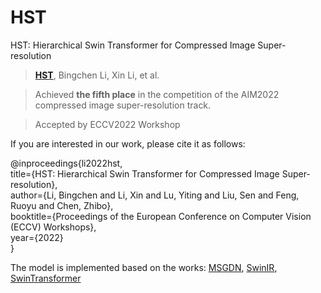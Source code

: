 # HST
HST: Hierarchical Swin Transformer for Compressed Image Super-resolution
> [**HST**](https://arxiv.org/abs/2208.09885), Bingchen Li, Xin Li, et al.    

> Achieved **the fifth place** in the competition of the AIM2022 compressed image super-resolution track.

> Accepted by ECCV2022 Workshop 



If you are interested in our work, please cite it as follows:

@inproceedings{li2022hst, <br>
title={HST: Hierarchical Swin Transformer for Compressed Image Super-resolution}, <br>
   author={Li, Bingchen and Li, Xin and Lu, Yiting and Liu, Sen and Feng, Ruoyu and Chen, Zhibo}, <br>
   booktitle={Proceedings of the European Conference on Computer Vision (ECCV) Workshops}, <br>
   year={2022} <br>
}


The model is implemented based on the works: 
[MSGDN](https://openaccess.thecvf.com/content_CVPRW_2020/papers/w7/Li_Multi-Scale_Grouped_Dense_Network_for_VVC_Intra_Coding_CVPRW_2020_paper.pdf), [SwinIR](https://github.com/JingyunLiang/SwinIR), [SwinTransformer](https://arxiv.org/abs/2103.14030)
